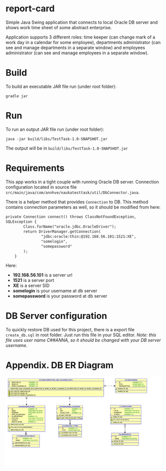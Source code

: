 # report-card
Simple Java Swing application that connects to local Oracle DB server and shows work time sheet of some abstract enterprise.

Application supports 3 different roles: time keeper (can change mark of a work day in a calendar for some employee), departments administrator (can see and manage departments in a separate window) and employees administrator (can see and manage employees in a separate window).

# Build
To build an executable JAR file run (under root folder):
```
gradle jar
```

# Run
To run an output JAR file run (under root folder):
```
java -jar build/libs/TestTask-1.0-SNAPSHOT.jar
```

The output will be in `build/libs/TestTask-1.0-SNAPSHOT.jar`

# Requirements
This app works in a tight couple with running Oracle DB server.
Connection configuration located in source file `src/main/java/com/annhve/naukatesttask/util/DbConnector.java`.

There is a helper method that provides `Connection` to DB. This method contains connection parameters as well, so it should be modified from here:
```
private Connection connect() throws ClassNotFoundException, SQLException {
        Class.forName("oracle.jdbc.OracleDriver");
        return DriverManager.getConnection(
                "jdbc:oracle:thin:@192.168.56.101:1521:XE",
                "somelogin",
                "somepassword"
        );
    }
```
Here:
* __192.168.56.101__ is a server url
* __1521__ is a server port
* __XE__ is a server SID
* __somelogin__ is your username at db server
* __somepassword__ is your password at db server

# DB Server configuration
To quickly restore DB used for this project, there is a export file `create_db.sql` in root folder. Just run this file in your SQL editor. _Note: this file uses user name C##ANNA, so it should be changed with your DB server username._

# Appendix. DB ER Diagram
![ER Diagram](db_er_diagram.png)

